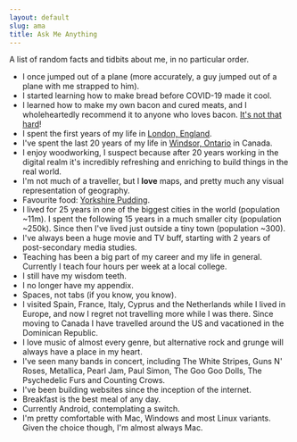 ```yaml
---
layout: default
slug: ama
title: Ask Me Anything
---
```


<p class="lead">A list of random facts and tidbits about me, in no particular order.</p>

<ul id="ama">
  <li>I once jumped out of a plane (more accurately, a guy jumped out of a plane with me strapped to him).</li>
  <li>I started learning how to make bread before COVID-19 made it cool.</li>
  <li>I learned how to make my own bacon and cured meats, and I wholeheartedly recommend it to anyone who loves bacon. <a href="https://www.youtube.com/watch?v=WQUUb8kMfQA">It's not that hard</a>!</li>
  <li>I spent the first <span id="years"></span> years of my life in <a href="https://www.google.com/maps/place/London,+UK/@51.528308,-0.3817809,10z/data=!3m1!4b1!4m5!3m4!1s0x47d8a00baf21de75:0x52963a5addd52a99!8m2!3d51.5087425!4d-0.1263428">London, England</a>.</li>
  <li>I've spent the last 20 years of my life in <a href="https://www.google.com/maps/place/Windsor,+ON/@42.2949797,-83.0729222,12z/data=!3m1!4b1!4m5!3m4!1s0x883b2ac1b54f886b:0xb66cd49527fcdc51!8m2!3d42.3149367!4d-83.0363633">Windsor, Ontario</a> in Canada.</li>
  <li>I enjoy woodworking, I suspect because after 20 years working in the digital realm it's incredibly refreshing and enriching to build things in the real world.</li>
  <li>I'm not much of a traveller, but I <strong>love</strong> maps, and pretty much any visual representation of geography.</li>
  <li>Favourite food: <a href="https://en.wikipedia.org/wiki/Yorkshire_pudding">Yorkshire Pudding</a>.</li>
  <li>I lived for 25 years in one of the biggest cities in the world (population ~11m). I spent the following 15 years in a much smaller city (population ~250k). Since then I've lived just outside a tiny town (population ~300).</li>
  <li>I've always been a huge movie and TV buff, starting with 2 years of post-secondary media studies.</li>
  <li>Teaching has been a big part of my career and my life in general. Currently I teach four hours per week at a local college.</li>
  <li>I still have my wisdom teeth.</li>
  <li>I no longer have my appendix.</li>
  <li>Spaces, not tabs (if you know, you know).</li>
  <li>I visited Spain, France, Italy, Cyprus and the Netherlands while I lived in Europe, and now I regret not travelling more while I was there. Since moving to Canada I have travelled around the US and vacationed in the Dominican Republic.</li>
  <li>I love music of almost every genre, but alternative rock and grunge will always have a place in my heart.</li>
  <li>I've seen many bands in concert, including The White Stripes, Guns N' Roses, Metallica, Pearl Jam, Paul Simon, The Goo Goo Dolls, The Psychedelic Furs and Counting Crows.</li>
  <li>I've been building websites since the inception of the internet.</li>
  <li>Breakfast is the best meal of any day.</li>
  <li>Currently Android, contemplating a switch.</li>
  <li>I'm pretty comfortable with Mac, Windows and most Linux variants. Given the choice though, I'm almost always Mac.</li>
</ul>

<script>
  var years = document.getElementById('years')
  years.innerHTML = new Date().getFullYear() - new Date(2005,05,05).getFullYear()
</script>